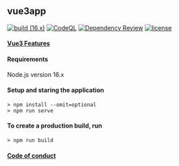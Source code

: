 ## vue3app
[![build (16.x)](https://github.com/alecsandrapetruescu/vue3app/actions/workflows/build.yml/badge.svg)](https://github.com/alecsandrapetruescu/vue3app/actions/workflows/build.yml)
[![CodeQL](https://github.com/alecsandrapetruescu/vue3app/actions/workflows/codeql.yml/badge.svg)](https://github.com/alecsandrapetruescu/vue3app/actions/workflows/codeql.yml)
[![Dependency Review](https://github.com/alecsandrapetruescu/vue3app/actions/workflows/dependency-review.yml/badge.svg)](https://github.com/alecsandrapetruescu/vue3app/actions/workflows/dependency-review.yml)
[![license](https://img.shields.io/github/license/alecsandrapetruescu/vue3app)](https://github.com/alecsandrapetruescu/vue3app/blob/main/LICENSE)

#### [Vue3 Features](https://medium.com/js-dojo/vue-3-new-features-breaking-changes-a-migration-path-e075a9b3d3d5)

#### Requirements
Node.js version 16.x
#### Setup and staring the application
```
> npm install --omit=optional
> npm run serve
```

#### To create a production build, run
```
> npm run build
```

#### [Code of conduct](https://javascript-conference.com/code-of-conduct/)
